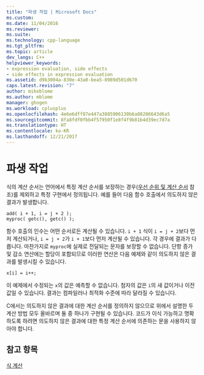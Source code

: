 ```yaml
---
title: "파생 작업 | Microsoft Docs"
ms.custom: 
ms.date: 11/04/2016
ms.reviewer: 
ms.suite: 
ms.technology: cpp-language
ms.tgt_pltfrm: 
ms.topic: article
dev_langs: C++
helpviewer_keywords:
- expression evaluation, side effects
- side effects in expression evaluation
ms.assetid: d9b3004a-830e-43a0-bea5-8989d501d670
caps.latest.revision: "7"
author: mikeblome
ms.author: mblome
manager: ghogen
ms.workload: cplusplus
ms.openlocfilehash: 4e6e6dff87e447a3885906130b6a08286643d6a5
ms.sourcegitcommit: 8fa8fdf0fbb4f57950f1e8f4f9b81b4d39ec7d7a
ms.translationtype: HT
ms.contentlocale: ko-KR
ms.lasthandoff: 12/21/2017
---
```

# <a name="side-effects"></a>파생 작업
식의 계산 순서는 언어에서 특정 계산 순서를 보장하는 경우([우선 순위 및 계산 순서](../c-language/precedence-and-order-of-evaluation.md) 참조)를 제외하고 특정 구현에서 정의됩니다. 예를 들어 다음 함수 호출에서 의도하지 않은 결과가 발생합니다.  
  
```  
add( i + 1, i = j + 2 );  
myproc( getc(), getc() );  
```  
  
 함수 호출의 인수는 어떤 순서로든 계산될 수 있습니다. `i + 1` 식이 `i = j + 2`보다 먼저 계산되거나, `i = j + 2`가 `i + 1`보다 먼저 계산될 수 있습니다. 각 경우에 결과가 다릅니다. 마찬가지로 `myproc`에 실제로 전달되는 문자를 보장할 수 없습니다. 단항 증가 및 감소 연산에는 할당이 포함되므로 이러한 연산은 다음 예제와 같이 의도하지 않은 결과를 발생시킬 수 있습니다.  
  
```  
x[i] = i++;  
```  
  
 이 예제에서 수정되는 `x`의 값은 예측할 수 없습니다. 첨자의 값은 `i`의 새 값이거나 이전 값일 수 있습니다. 결과는 컴파일러나 최적화 수준에 따라 달라질 수 있습니다.  
  
 C에서는 의도하지 않은 결과에 대한 계산 순서를 정의하지 않으므로 위에서 설명한 두 계산 방법 모두 올바르며 둘 중 하나가 구현될 수 있습니다. 코드가 이식 가능하고 명확하도록 하려면 의도하지 않은 결과에 대한 특정 계산 순서에 의존하는 문을 사용하지 않아야 합니다.  
  
## <a name="see-also"></a>참고 항목  
 [식 계산](../c-language/expression-evaluation-c.md)